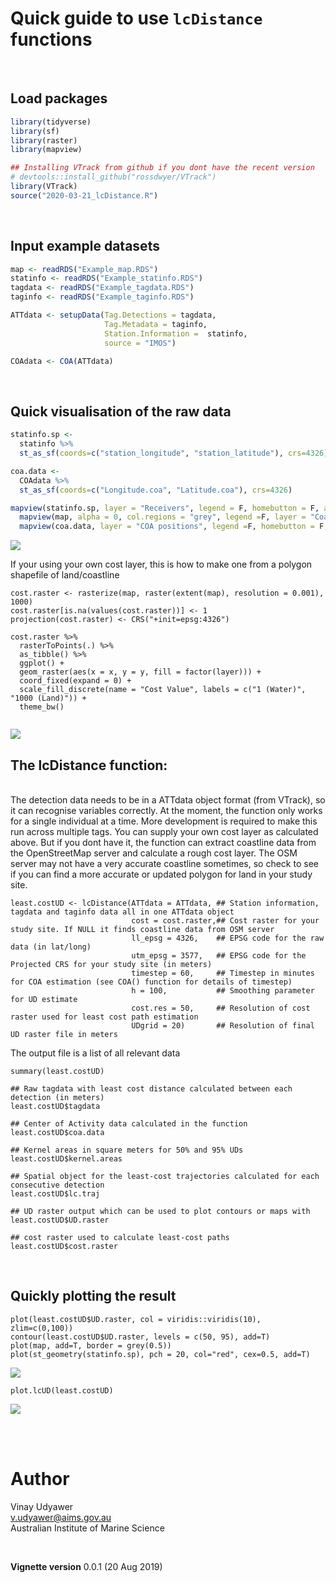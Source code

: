 

Quick guide to use `lcDistance` functions
===================================

<br>

Load packages
---------

```r
library(tidyverse)
library(sf)
library(raster)
library(mapview)

## Installing VTrack from github if you dont have the recent version
# devtools::install_github("rossdwyer/VTrack")
library(VTrack)
source("2020-03-21_lcDistance.R")
```
<br>

Input example datasets
---------

```r
map <- readRDS("Example_map.RDS")
statinfo <- readRDS("Example_statinfo.RDS")
tagdata <- readRDS("Example_tagdata.RDS")
taginfo <- readRDS("Example_taginfo.RDS")

ATTdata <- setupData(Tag.Detections = tagdata, 
                     Tag.Metadata = taginfo,
                     Station.Information =  statinfo, 
                     source = "IMOS")

COAdata <- COA(ATTdata)
```
<br>

Quick visualisation of the raw data
---------

```r
statinfo.sp <- 
  statinfo %>% 
  st_as_sf(coords=c("station_longitude", "station_latitude"), crs=4326)

coa.data <-
  COAdata %>% 
  st_as_sf(coords=c("Longitude.coa", "Latitude.coa"), crs=4326)

mapview(statinfo.sp, layer = "Receivers", legend = F, homebutton = F, alpha.regions = 0) +
  mapview(map, alpha = 0, col.regions = "grey", legend =F, layer = "Coastline polygon", homebutton = F) +
  mapview(coa.data, layer = "COA positions", legend =F, homebutton = F, alpha = 0, col.regions = 2, size = 2)
```
<img src="lcDistance_Vignette_files/figure-html/Fig1.png"/>

<br>

If your using your own cost layer, this is how to make one from a polygon shapefile of land/coastline

```{r}
cost.raster <- rasterize(map, raster(extent(map), resolution = 0.001), 1000)
cost.raster[is.na(values(cost.raster))] <- 1
projection(cost.raster) <- CRS("+init=epsg:4326")

cost.raster %>% 
  rasterToPoints(.) %>%
  as_tibble() %>% 
  ggplot() +
  geom_raster(aes(x = x, y = y, fill = factor(layer))) +
  coord_fixed(expand = 0) +
  scale_fill_discrete(name = "Cost Value", labels = c("1 (Water)", "1000 (Land)")) +
  theme_bw()
  
```
<img src="lcDistance_Vignette_files/figure-html/unnamed-chunk-4-1.png"/>

<br>

The lcDistance function:
---------

<br>
The detection data needs to be in a ATTdata object format (from VTrack), so it can recognise variables correctly. At the moment, the function only works for a single individual at a time. More development is required to make this run across multiple tags.
You can supply your own cost layer as calculated above. But if you dont have it, the function can extract coastline data from the OpenStreetMap server and calculate a rough cost layer. The OSM server may not have a very accurate coastline sometimes, so check to see if you can find a more accurate or updated polygon for land in your study site.

```{r}
least.costUD <- lcDistance(ATTdata = ATTdata, ## Station information, tagdata and taginfo data all in one ATTdata object
                           cost = cost.raster,## Cost raster for your study site. If NULL it finds coastline data from OSM server
                           ll_epsg = 4326,    ## EPSG code for the raw data (in lat/long)
                           utm_epsg = 3577,   ## EPSG code for the Projected CRS for your study site (in meters)
                           timestep = 60,     ## Timestep in minutes for COA estimation (see COA() function for details of timestep)
                           h = 100,           ## Smoothing parameter for UD estimate
                           cost.res = 50,     ## Resolution of cost raster used for least cost path estimation
                           UDgrid = 20)       ## Resolution of final UD raster file in meters
```

The output file is a list of all relevant data

```{r}
summary(least.costUD)

## Raw tagdata with least cost distance calculated between each detection (in meters)
least.costUD$tagdata

## Center of Activity data calculated in the function
least.costUD$coa.data

## Kernel areas in square meters for 50% and 95% UDs
least.costUD$kernel.areas

## Spatial object for the least-cost trajectories calculated for each consecutive detection
least.costUD$lc.traj

## UD raster output which can be used to plot contours or maps with
least.costUD$UD.raster

## cost raster used to calculate least-cost paths
least.costUD$cost.raster
```
<br>

Quickly plotting the result
---------

```{r}
plot(least.costUD$UD.raster, col = viridis::viridis(10), zlim=c(0,100))
contour(least.costUD$UD.raster, levels = c(50, 95), add=T)
plot(map, add=T, border = grey(0.5))
plot(st_geometry(statinfo.sp), pch = 20, col="red", cex=0.5, add=T)
```
<img src="lcDistance_Vignette_files/figure-html/unnamed-chunk-7-1.png"/>

```{r}
plot.lcUD(least.costUD)
```
<img src="lcDistance_Vignette_files/figure-html/Fig4.png"/>




<br><br>

# Author

Vinay Udyawer <br> <v.udyawer@aims.gov.au> <br> Australian Institute of Marine Science

<br>

**Vignette version**
0.0.1 (20 Aug 2019)


